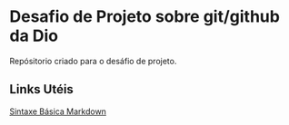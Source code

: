 # Desafio de Projeto sobre git/github da Dio
Repósitorio criado para o desáfio de projeto.

## Links Utéis
[Sintaxe Básica Markdown](https://www.markdownguide.org/cheat-sheet/)
